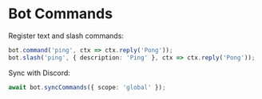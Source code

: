 # Bot Commands

Register text and slash commands:
```ts
bot.command('ping', ctx => ctx.reply('Pong'));
bot.slash('ping', { description: 'Ping' }, ctx => ctx.reply('Pong'));
```
Sync with Discord:
```ts
await bot.syncCommands({ scope: 'global' });
```
